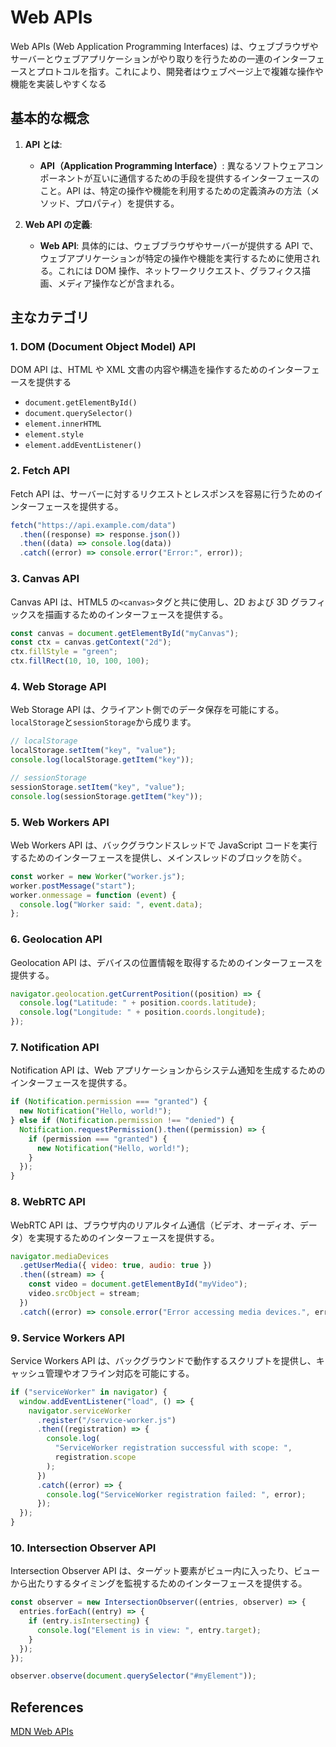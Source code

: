 # Web APIs

Web APIs (Web Application Programming Interfaces) は、ウェブブラウザやサーバーとウェブアプリケーションがやり取りを行うための一連のインターフェースとプロトコルを指す。これにより、開発者はウェブページ上で複雑な操作や機能を実装しやすくなる

## 基本的な概念

1. **API とは**:

   - **API（Application Programming Interface）**: 異なるソフトウェアコンポーネントが互いに通信するための手段を提供するインターフェースのこと。API は、特定の操作や機能を利用するための定義済みの方法（メソッド、プロパティ）を提供する。

2. **Web API の定義**:
   - **Web API**: 具体的には、ウェブブラウザやサーバーが提供する API で、ウェブアプリケーションが特定の操作や機能を実行するために使用される。これには DOM 操作、ネットワークリクエスト、グラフィクス描画、メディア操作などが含まれる。

## 主なカテゴリ

### 1. **DOM (Document Object Model) API**

DOM API は、HTML や XML 文書の内容や構造を操作するためのインターフェースを提供する

- `document.getElementById()`
- `document.querySelector()`
- `element.innerHTML`
- `element.style`
- `element.addEventListener()`

### 2. **Fetch API**

Fetch API は、サーバーに対するリクエストとレスポンスを容易に行うためのインターフェースを提供する。

```js
fetch("https://api.example.com/data")
  .then((response) => response.json())
  .then((data) => console.log(data))
  .catch((error) => console.error("Error:", error));
```

### 3. **Canvas API**

Canvas API は、HTML5 の`<canvas>`タグと共に使用し、2D および 3D グラフィックスを描画するためのインターフェースを提供する。

```js
const canvas = document.getElementById("myCanvas");
const ctx = canvas.getContext("2d");
ctx.fillStyle = "green";
ctx.fillRect(10, 10, 100, 100);
```

### 4. **Web Storage API**

Web Storage API は、クライアント側でのデータ保存を可能にする。`localStorage`と`sessionStorage`から成ります。

```js
// localStorage
localStorage.setItem("key", "value");
console.log(localStorage.getItem("key"));

// sessionStorage
sessionStorage.setItem("key", "value");
console.log(sessionStorage.getItem("key"));
```

### 5. **Web Workers API**

Web Workers API は、バックグラウンドスレッドで JavaScript コードを実行するためのインターフェースを提供し、メインスレッドのブロックを防ぐ。

```js
const worker = new Worker("worker.js");
worker.postMessage("start");
worker.onmessage = function (event) {
  console.log("Worker said: ", event.data);
};
```

### 6. **Geolocation API**

Geolocation API は、デバイスの位置情報を取得するためのインターフェースを提供する。

```js
navigator.geolocation.getCurrentPosition((position) => {
  console.log("Latitude: " + position.coords.latitude);
  console.log("Longitude: " + position.coords.longitude);
});
```

### 7. **Notification API**

Notification API は、Web アプリケーションからシステム通知を生成するためのインターフェースを提供する。

```js
if (Notification.permission === "granted") {
  new Notification("Hello, world!");
} else if (Notification.permission !== "denied") {
  Notification.requestPermission().then((permission) => {
    if (permission === "granted") {
      new Notification("Hello, world!");
    }
  });
}
```

### 8. **WebRTC API**

WebRTC API は、ブラウザ内のリアルタイム通信（ビデオ、オーディオ、データ）を実現するためのインターフェースを提供する。

```js
navigator.mediaDevices
  .getUserMedia({ video: true, audio: true })
  .then((stream) => {
    const video = document.getElementById("myVideo");
    video.srcObject = stream;
  })
  .catch((error) => console.error("Error accessing media devices.", error));
```

### 9. **Service Workers API**

Service Workers API は、バックグラウンドで動作するスクリプトを提供し、キャッシュ管理やオフライン対応を可能にする。

```javascript
if ("serviceWorker" in navigator) {
  window.addEventListener("load", () => {
    navigator.serviceWorker
      .register("/service-worker.js")
      .then((registration) => {
        console.log(
          "ServiceWorker registration successful with scope: ",
          registration.scope
        );
      })
      .catch((error) => {
        console.log("ServiceWorker registration failed: ", error);
      });
  });
}
```

### 10. **Intersection Observer API**

Intersection Observer API は、ターゲット要素がビュー内に入ったり、ビューから出たりするタイミングを監視するためのインターフェースを提供する。

```js
const observer = new IntersectionObserver((entries, observer) => {
  entries.forEach((entry) => {
    if (entry.isIntersecting) {
      console.log("Element is in view: ", entry.target);
    }
  });
});

observer.observe(document.querySelector("#myElement"));
```

## References

[MDN Web APIs](https://developer.mozilla.org/en-US/docs/Web/API)
